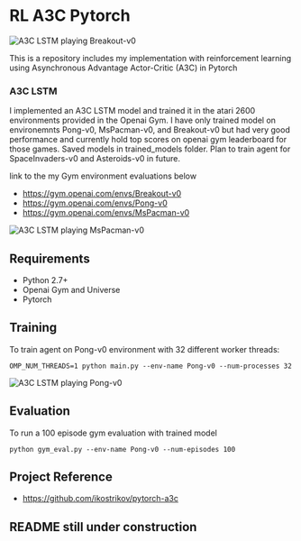 # RL A3C Pytorch

![A3C LSTM playing Breakout-v0](https://github.com/dgriff777/rl_a3c_pytorch/blob/master/demo/Breakout.gif)

This is a repository includes my implementation with reinforcement learning using Asynchronous Advantage Actor-Critic (A3C) in Pytorch

### A3C LSTM

I implemented an A3C LSTM model and trained it in the atari 2600 environments provided in the Openai Gym. I have only trained model on environemnts Pong-v0, MsPacman-v0, and Breakout-v0 but had very good performance and currently hold top scores on openai gym leaderboard for those games. Saved models in trained_models folder. Plan to train agent for SpaceInvaders-v0 and Asteroids-v0 in future.

link to the my Gym environment evaluations below

- https://gym.openai.com/envs/Breakout-v0
- https://gym.openai.com/envs/Pong-v0
- https://gym.openai.com/envs/MsPacman-v0


![A3C LSTM playing MsPacman-v0](https://github.com/dgriff777/rl_a3c_pytorch/blob/master/demo/MsPacman.gif)

## Requirements

- Python 2.7+
- Openai Gym and Universe
- Pytorch

## Training
To train agent on Pong-v0 environment with 32 different worker threads:

```
OMP_NUM_THREADS=1 python main.py --env-name Pong-v0 --num-processes 32
```

![A3C LSTM playing Pong-v0](https://github.com/dgriff777/rl_a3c_pytorch/blob/master/demo/Pong.gif)

## Evaluation
To run a 100 episode gym evaluation with trained model
```
python gym_eval.py --env-name Pong-v0 --num-episodes 100
```

## Project Reference

- https://github.com/ikostrikov/pytorch-a3c

## README still under construction
